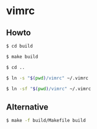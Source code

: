 
# vimrc

## Howto

``` sh
$ cd build
```

``` sh
$ make build
```

``` sh
$ cd ..
```

``` sh
$ ln -s "$(pwd)/vimrc" ~/.vimrc
```

``` sh
$ ln -sf "$(pwd)/vimrc" ~/.vimrc
```


## Alternative

``` sh
$ make -f build/Makefile build
```
